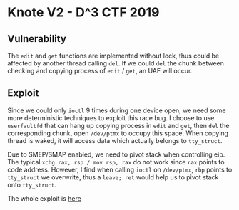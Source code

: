 # Knote V2 - D^3 CTF 2019

## Vulnerability

The `edit` and `get` functions are implemented without lock, thus could be affected by another thread calling `del`.
If we could `del` the chunk between checking and copying process of `edit` / `get`, an UAF will occur.

## Exploit

Since we could only `ioctl` 9 times during one device open, we need some more deterministic techniques to exploit this race bug. I choose to use `userfaultfd` that can hang up copying process in `edit` and `get`, then `del` the corresponding chunk, open `/dev/ptmx` to occupy this space. When copying thread is waked, it will access data which  actually belongs to `tty_struct`.

Due to SMEP/SMAP enabled, we need to pivot stack when controlling eip. The typical `xchg rax, rsp / mov rsp, rax` do not work since `rax` points to code address. However, I find when calling `ioctl` on `/dev/ptmx`, `rbp` points to `tty_struct` we overwrite, thus a `leave; ret` would help us to pivot stack onto `tty_struct`.

The whole exploit is [here](./release.c)